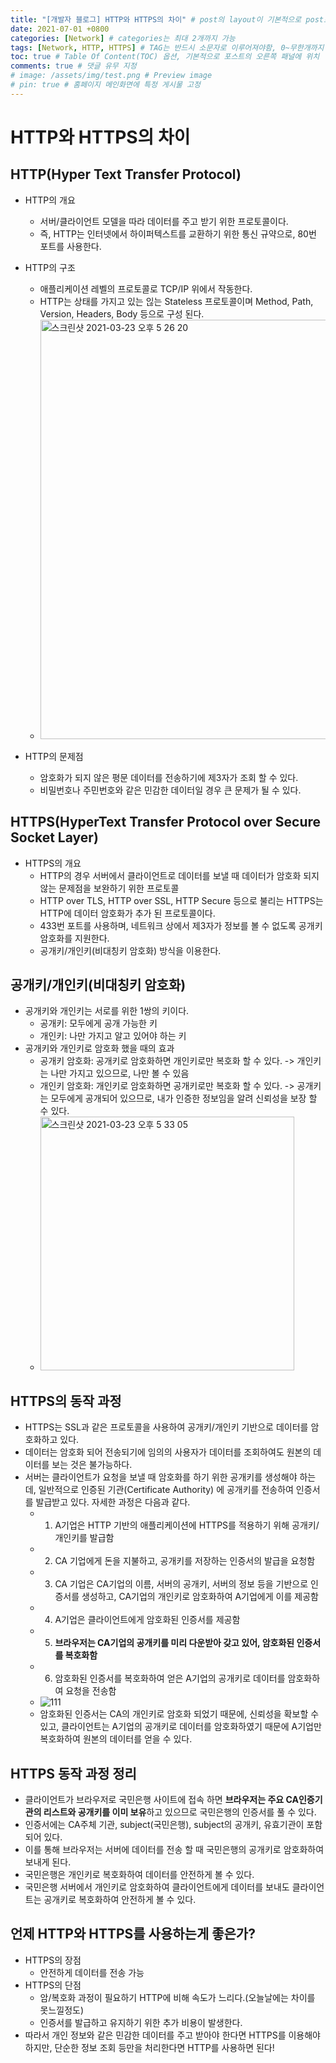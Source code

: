 ```yaml
---
title: "[개발자 블로그] HTTP와 HTTPS의 차이" # post의 layout이 기본적으로 post로 설정되어있어서 Front Matter에 따로 layout변수를 만들어 주지 않아도 됨
date: 2021-07-01 +0800
categories: [Network] # categories는 최대 2개까지 가능
tags: [Network, HTTP, HTTPS] # TAG는 반드시 소문자로 이루어져야함, 0~무한개까지 지정 가능
toc: true # Table Of Content(TOC) 옵션, 기본적으로 포스트의 오른쪽 패널에 위치
comments: true # 댓글 유무 지정
# image: /assets/img/test.png # Preview image
# pin: true # 홈페이지 메인화면에 특정 게시물 고정
---
```


# HTTP와 HTTPS의 차이
## HTTP(Hyper Text Transfer Protocol)
- HTTP의 개요
    - 서버/클라이언트 모델을 따라 데이터를 주고 받기 위한 프로토콜이다.
    - 즉, HTTP는 인터넷에서 하이퍼텍스트를 교환하기 위한 통신 규약으로, 80번 포트를 사용한다.
- HTTP의 구조
    - 애플리케이션 레벨의 프로토콜로 TCP/IP 위에서 작동한다.
    - HTTP는 상태를 가지고 있는 읺는 Stateless 프로토콜이며 Method, Path, Version, Headers, Body 등으로 구성 된다.
    - <img width="671" alt="스크린샷 2021-03-23 오후 5 26 20" src="https://user-images.githubusercontent.com/44339530/112115754-e2eaf300-8bfc-11eb-9980-cba8ec34e582.png"><br>

- HTTP의 문제점
    - 암호화가 되지 않은 평문 데이터를 전송하기에 제3자가 조회 할 수 있다.
    - 비밀번호나 주민번호와 같은 민감한 데이터일 경우 큰 문제가 될 수 있다.

## HTTPS(HyperText Transfer Protocol over Secure Socket Layer)
- HTTPS의 개요
    - HTTP의 경우 서버에서 클라이언트로 데이터를 보낼 때 데이터가 암호화 되지 않는 문제점을 보완하기 위한 프로토콜
    - HTTP over TLS, HTTP over SSL, HTTP Secure 등으로 불리는 HTTPS는 HTTP에 데이터 암호화가 추가 된 프로토콜이다.
    - 433번 포트를 사용하며, 네트워크 상에서 제3자가 정보를 볼 수 없도록 공개키 암호화를 지원한다.
    - 공개키/개인키(비대칭키 암호화) 방식을 이용한다.

## 공개키/개인키(비대칭키 암호화)
- 공개키와 개인키는 서로를 위한 1쌍의 키이다.
    - 공개키: 모두에게 공개 가능한 키
    - 개인키: 나만 가지고 알고 있어야 하는 키
- 공개키와 개인키로 암호화 했을 때의 효과
    - 공개키 암호화: 공개키로 암호화하면 개인키로만 복호화 할 수 있다. -> 개인키는 나만 가지고 있으므로, 나만 볼 수 있음
    - 개인키 암호화: 개인키로 암호화하면 공개키로만 복호화 할 수 있다. -> 공개키는 모두에게 공개되어 있으므로, 내가 인증한 정보임을 알려 신뢰성을 보장 할 수 있다.
    - <img width="406" alt="스크린샷 2021-03-23 오후 5 33 05" src="https://user-images.githubusercontent.com/44339530/112116647-d4510b80-8bfd-11eb-8426-1619cba274ee.png"><br>

## HTTPS의 동작 과정
 - HTTPS는 SSL과 같은 프로토콜을 사용하여 공개키/개인키 기반으로 데이터를 암호화하고 있다.
 - 데이터는 암호화 되어 전송되기에 임의의 사용자가 데이터를 조회하여도 원본의 데이터를 보는 것은 불가능하다.
 - 서버는 클라이언트가 요청을 보낼 때 암호화를 하기 위한 공개키를 생성해야 하는데, 일반적으로 인증된 기관(Certificate Authority) 에 공개키를 전송하여 인증서를 발급받고 있다. 자세한 과정은 다음과 같다.
    - 1) A기업은 HTTP 기반의 애플리케이션에 HTTPS를 적용하기 위해 공개키/개인키를 발급함
    - 2) CA 기업에게 돈을 지불하고, 공개키를 저장하는 인증서의 발급을 요청함
    - 3) CA 기업은 CA기업의 이름, 서버의 공개키, 서버의 정보 등을 기반으로 인증서를 생성하고, CA기업의 개인키로 암호화하여 A기업에게 이를 제공함
    - 4) A기업은 클라이언트에게 암호화된 인증서를 제공함
    - 5) <b>브라우저는 CA기업의 공개키를 미리 다운받아 갖고 있어, 암호화된 인증서를 복호화함</b>
    - 6) 암호화된 인증서를 복호화하여 얻은 A기업의 공개키로 데이터를 암호화하여 요청을 전송함
    - ![111](https://user-images.githubusercontent.com/44339530/112117375-a5876500-8bfe-11eb-94c0-a22956471037.png)<br>
    - 암호화된 인증서는 CA의 개인키로 암호화 되었기 때문에, 신뢰성을 확보할 수 있고, 클라이언트는 A기업의 공개키로 데이터를 암호화하였기 때문에 A기업만 복호화하여 원본의 데이터를 얻을 수 있다.

## HTTPS 동작 과정 정리
- 클라이언트가 브라우저로 국민은행 사이트에 접속 하면 <b>브라우저는 주요 CA인증기관의 리스트와 공개키를 이미 보유</b>하고 있으므로 국민은행의 인증서를 풀 수 있다.
- 인증서에는 CA주체 기관, subject(국민은행), subject의 공개키, 유효기관이 포함되어 있다.
- 이를 통해 브라우저는 서버에 데이터를 전송 할 때 국민은행의 공개키로 암호화하여 보내게 된다.
- 국민은행은 개인키로 복호화하여 데이터를 안전하게 볼 수 있다.
- 국민은행 서버에서 개인키로 암호화하여 클라이언트에게 데이터를 보내도 클라이언트는 공개키로 복호화하여 안전하게 볼 수 있다.

## 언제 HTTP와 HTTPS를 사용하는게 좋은가?
- HTTPS의 장점
    - 안전하게 데이터를 전송 가능
- HTTPS의 단점
    - 암/복호화 과정이 필요하기 HTTP에 비해 속도가 느리다.(오늘날에는 차이를 못느낄정도)
    - 인증서를 발급하고 유지하기 위한 추가 비용이 발생한다.
- 따라서 개인 정보와 같은 민감한 데이터를 주고 받아야 한다면 HTTPS를 이용해야 하지만, 단순한 정보 조회 등만을 처리한다면 HTTP를 사용하면 된다!
